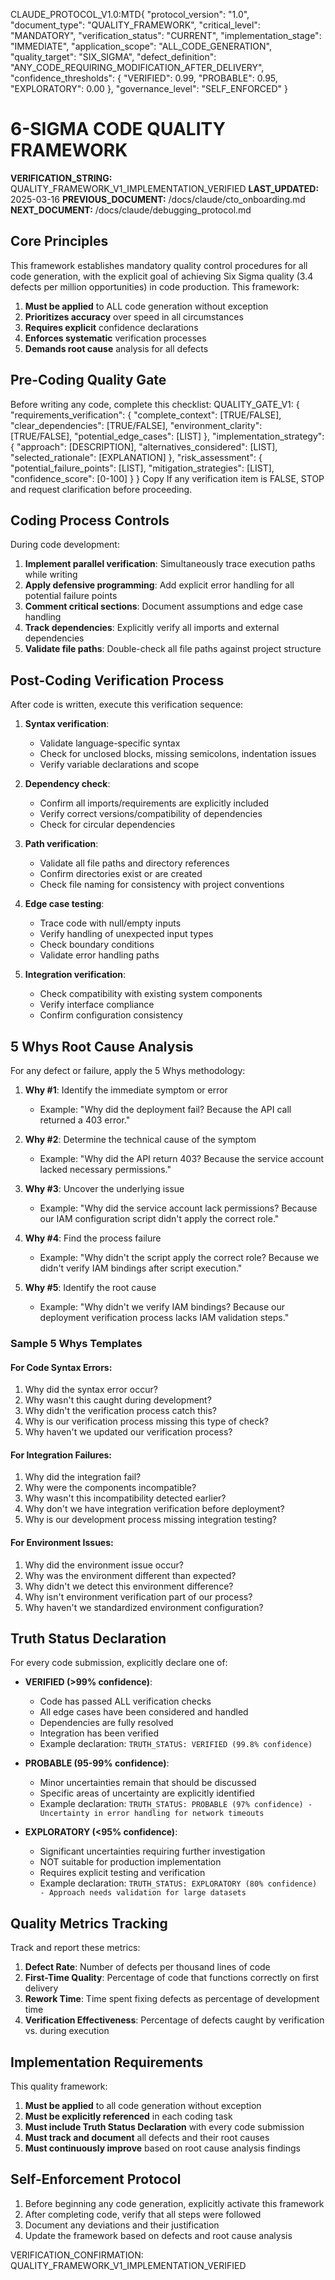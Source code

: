 CLAUDE_PROTOCOL_V1.0:MTD{
  "protocol_version": "1.0",
  "document_type": "QUALITY_FRAMEWORK",
  "critical_level": "MANDATORY",
  "verification_status": "CURRENT",
  "implementation_stage": "IMMEDIATE",
  "application_scope": "ALL_CODE_GENERATION",
  "quality_target": "SIX_SIGMA",
  "defect_definition": "ANY_CODE_REQUIRING_MODIFICATION_AFTER_DELIVERY",
  "confidence_thresholds": {
    "VERIFIED": 0.99,
    "PROBABLE": 0.95,
    "EXPLORATORY": 0.00
  },
  "governance_level": "SELF_ENFORCED"
}

# 6-SIGMA CODE QUALITY FRAMEWORK

**VERIFICATION_STRING:** QUALITY_FRAMEWORK_V1_IMPLEMENTATION_VERIFIED
**LAST_UPDATED:** 2025-03-16
**PREVIOUS_DOCUMENT:** /docs/claude/cto_onboarding.md
**NEXT_DOCUMENT:** /docs/claude/debugging_protocol.md

## Core Principles

This framework establishes mandatory quality control procedures for all code generation, with the explicit goal of achieving Six Sigma quality (3.4 defects per million opportunities) in code production. This framework:

1. **Must be applied** to ALL code generation without exception
2. **Prioritizes accuracy** over speed in all circumstances
3. **Requires explicit** confidence declarations
4. **Enforces systematic** verification processes
5. **Demands root cause** analysis for all defects

## Pre-Coding Quality Gate

Before writing any code, complete this checklist:
QUALITY_GATE_V1:
{
"requirements_verification": {
"complete_context": [TRUE/FALSE],
"clear_dependencies": [TRUE/FALSE],
"environment_clarity": [TRUE/FALSE],
"potential_edge_cases": [LIST]
},
"implementation_strategy": {
"approach": [DESCRIPTION],
"alternatives_considered": [LIST],
"selected_rationale": [EXPLANATION]
},
"risk_assessment": {
"potential_failure_points": [LIST],
"mitigation_strategies": [LIST],
"confidence_score": [0-100]
}
}
Copy
If any verification item is FALSE, STOP and request clarification before proceeding.

## Coding Process Controls

During code development:

1. **Implement parallel verification**: Simultaneously trace execution paths while writing
2. **Apply defensive programming**: Add explicit error handling for all potential failure points
3. **Comment critical sections**: Document assumptions and edge case handling
4. **Track dependencies**: Explicitly verify all imports and external dependencies
5. **Validate file paths**: Double-check all file paths against project structure

## Post-Coding Verification Process

After code is written, execute this verification sequence:

1. **Syntax verification**: 
   - Validate language-specific syntax
   - Check for unclosed blocks, missing semicolons, indentation issues
   - Verify variable declarations and scope

2. **Dependency check**:
   - Confirm all imports/requirements are explicitly included
   - Verify correct versions/compatibility of dependencies
   - Check for circular dependencies

3. **Path verification**:
   - Validate all file paths and directory references
   - Confirm directories exist or are created
   - Check file naming for consistency with project conventions

4. **Edge case testing**:
   - Trace code with null/empty inputs
   - Verify handling of unexpected input types
   - Check boundary conditions
   - Validate error handling paths

5. **Integration verification**:
   - Check compatibility with existing system components
   - Verify interface compliance
   - Confirm configuration consistency

## 5 Whys Root Cause Analysis

For any defect or failure, apply the 5 Whys methodology:

1. **Why #1**: Identify the immediate symptom or error
   - Example: "Why did the deployment fail? Because the API call returned a 403 error."

2. **Why #2**: Determine the technical cause of the symptom
   - Example: "Why did the API return 403? Because the service account lacked necessary permissions."

3. **Why #3**: Uncover the underlying issue
   - Example: "Why did the service account lack permissions? Because our IAM configuration script didn't apply the correct role."

4. **Why #4**: Find the process failure
   - Example: "Why didn't the script apply the correct role? Because we didn't verify IAM bindings after script execution."

5. **Why #5**: Identify the root cause
   - Example: "Why didn't we verify IAM bindings? Because our deployment verification process lacks IAM validation steps."

### Sample 5 Whys Templates

#### For Code Syntax Errors:
1. Why did the syntax error occur?
2. Why wasn't this caught during development?
3. Why didn't the verification process catch this?
4. Why is our verification process missing this type of check?
5. Why haven't we updated our verification process?

#### For Integration Failures:
1. Why did the integration fail?
2. Why were the components incompatible?
3. Why wasn't this incompatibility detected earlier?
4. Why don't we have integration verification before deployment?
5. Why is our development process missing integration testing?

#### For Environment Issues:
1. Why did the environment issue occur?
2. Why was the environment different than expected?
3. Why didn't we detect this environment difference?
4. Why isn't environment verification part of our process?
5. Why haven't we standardized environment configuration?

## Truth Status Declaration

For every code submission, explicitly declare one of:

- **VERIFIED (>99% confidence)**: 
  - Code has passed ALL verification checks
  - All edge cases have been considered and handled
  - Dependencies are fully resolved
  - Integration has been verified
  - Example declaration: `TRUTH_STATUS: VERIFIED (99.8% confidence)`

- **PROBABLE (95-99% confidence)**:
  - Minor uncertainties remain that should be discussed
  - Specific areas of uncertainty are explicitly identified
  - Example declaration: `TRUTH_STATUS: PROBABLE (97% confidence) - Uncertainty in error handling for network timeouts`

- **EXPLORATORY (<95% confidence)**:
  - Significant uncertainties requiring further investigation
  - NOT suitable for production implementation
  - Requires explicit testing and verification
  - Example declaration: `TRUTH_STATUS: EXPLORATORY (80% confidence) - Approach needs validation for large datasets`

## Quality Metrics Tracking

Track and report these metrics:

1. **Defect Rate**: Number of defects per thousand lines of code
2. **First-Time Quality**: Percentage of code that functions correctly on first delivery
3. **Rework Time**: Time spent fixing defects as percentage of development time
4. **Verification Effectiveness**: Percentage of defects caught by verification vs. during execution

## Implementation Requirements

This quality framework:

1. **Must be applied** to all code generation without exception
2. **Must be explicitly referenced** in each coding task
3. **Must include Truth Status Declaration** with every code submission
4. **Must track and document** all defects and their root causes
5. **Must continuously improve** based on root cause analysis findings

## Self-Enforcement Protocol

1. Before beginning any code generation, explicitly activate this framework
2. After completing code, verify that all steps were followed
3. Document any deviations and their justification
4. Update the framework based on defects and root cause analysis

VERIFICATION_CONFIRMATION: QUALITY_FRAMEWORK_V1_IMPLEMENTATION_VERIFIED
